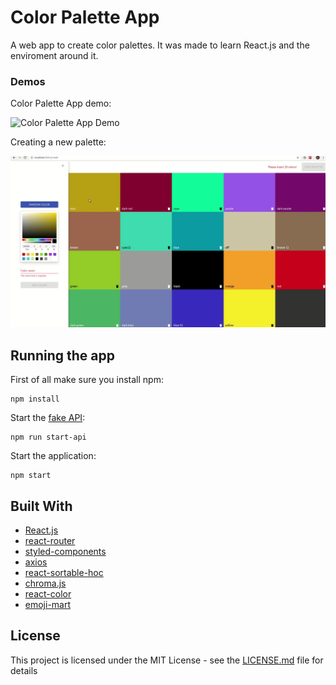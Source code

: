 # Color Palette App

A web app to create color palettes. It was made to learn React.js and the enviroment around it. 

### Demos

Color Palette App demo:

![Color Palette App Demo](demo/color-app-1.gif)

Creating a new palette:

![Creating a new palette](demo/color-app-2.gif)

## Running the app

First of all make sure you install npm:

```
npm install
```
Start the [fake API](https://github.com/typicode/json-server):


```
npm run start-api
```

Start the application:


```
npm start
```

## Built With

* [React.js](https://reactjs.org/)
* [react-router](https://reacttraining.com/react-router/web/guides/quick-start)
* [styled-components](https://rometools.github.io/rome/)
* [axios](https://github.com/axios/axios)
* [react-sortable-hoc](https://github.com/clauderic/react-sortable-hoc)
* [chroma.js](https://github.com/gka/chroma.js/)
* [react-color](https://casesandberg.github.io/react-color/)
* [emoji-mart](https://github.com/missive/emoji-mart)

## License

This project is licensed under the MIT License - see the [LICENSE.md](LICENSE.md) file for details
